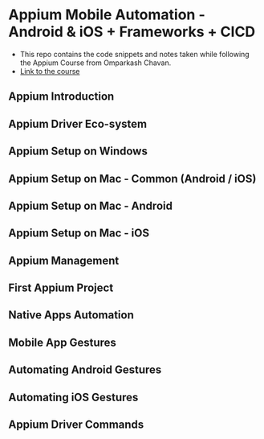 # Appium Mobile Automation - Android & iOS + Frameworks + CICD

* This repo contains the code snippets and notes taken while following the Appium Course from Omparkash Chavan.
* [Link to the course](https://www.udemy.com/course/the-complete-appium-course-for-ios-and-android/)


## Appium Introduction

## Appium Driver Eco-system

## Appium Setup on Windows

## Appium Setup on Mac - Common (Android / iOS)

## Appium Setup on Mac - Android

## Appium Setup on Mac - iOS

## Appium Management

## First Appium Project

## Native Apps Automation

## Mobile App Gestures

## Automating Android Gestures

## Automating iOS Gestures

## Appium Driver Commands




